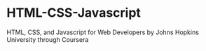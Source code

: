 # HTML-CSS-Javascript
HTML, CSS, and Javascript for Web Developers by Johns Hopkins University through Coursera
